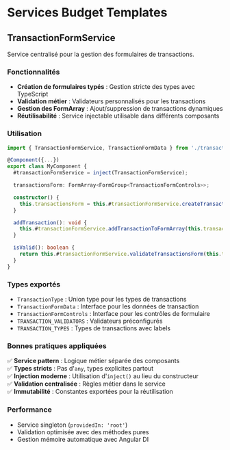 # Services Budget Templates

## TransactionFormService

Service centralisé pour la gestion des formulaires de transactions.

### Fonctionnalités

- **Création de formulaires typés** : Gestion stricte des types avec TypeScript
- **Validation métier** : Validateurs personnalisés pour les transactions
- **Gestion des FormArray** : Ajout/suppression de transactions dynamiques
- **Réutilisabilité** : Service injectable utilisable dans différents composants

### Utilisation

```typescript
import { TransactionFormService, TransactionFormData } from './transaction-form';

@Component({...})
export class MyComponent {
  #transactionFormService = inject(TransactionFormService);

  transactionsForm: FormArray<FormGroup<TransactionFormControls>>;

  constructor() {
    this.transactionsForm = this.#transactionFormService.createTransactionsFormArray([]);
  }

  addTransaction(): void {
    this.#transactionFormService.addTransactionToFormArray(this.transactionsForm);
  }

  isValid(): boolean {
    return this.#transactionFormService.validateTransactionsForm(this.transactionsForm);
  }
}
```

### Types exportés

- `TransactionType` : Union type pour les types de transactions
- `TransactionFormData` : Interface pour les données de transaction
- `TransactionFormControls` : Interface pour les contrôles de formulaire
- `TRANSACTION_VALIDATORS` : Validateurs préconfigurés
- `TRANSACTION_TYPES` : Types de transactions avec labels

### Bonnes pratiques appliquées

✅ **Service pattern** : Logique métier séparée des composants  
✅ **Types stricts** : Pas d'`any`, types explicites partout  
✅ **Injection moderne** : Utilisation d'`inject()` au lieu du constructeur  
✅ **Validation centralisée** : Règles métier dans le service  
✅ **Immutabilité** : Constantes exportées pour la réutilisation

### Performance

- Service singleton (`providedIn: 'root'`)
- Validation optimisée avec des méthodes pures
- Gestion mémoire automatique avec Angular DI
